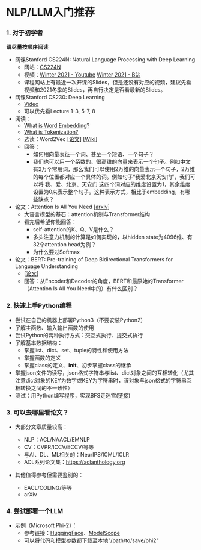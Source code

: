 # NLP/LLM入门推荐

### 1. 对于初学者

  **请尽量按顺序阅读**
* 网课Stanford CS224N: Natural Language Processing with Deep Learning
  * 网站：[CS224N](https://web.stanford.edu/class/cs224n/)
  * 视频：[Winter 2021 - Youtube](https://www.youtube.com/playlist?list=PLoROMvodv4rOSH4v6133s9LFPRHjEmbmJ) [Winter 2021 - B站](https://www.bilibili.com/video/BV18Y411p79k/)
  * 课程网站上有最近一次开课的Slides，但是还没有对应的视频，建议先看视频和2021冬季的Slides，再自行决定是否看最新的Slides。 
* 网课Stanford CS230: Deep Learning
  * [Video](https://cs230.stanford.edu/lecture/)
  * 可以优先看Lecture 1-3, 5-7, 8
* 阅读：
  * [What is Word Embedding?](https://en.wikipedia.org/wiki/Word_embedding)
  * [What is Tokenization?](https://www.kaggle.com/code/satishgunjal/tokenization-in-nlp)
  * 选读：Word2Vec [[论文](https://arxiv.org/abs/1310.4546)] [[Wiki](https://en.wikipedia.org/wiki/Word2vec)]
  * 回答：
    * 如何用向量表征一个词、甚至一个短语、一个句子？
    * 我们也可以用一个系数的、很高维的向量来表示一个句子。例如中文有2万个常用词，那么我们可以使用2万维的向量表示一个句子，2万维的每个位置都对应一个具体的词。例如句子“我爱北京天安门”，我们可以将 我、爱、北京、天安门 这四个词对应的维度设置为1，其余维度设置为0来表示整个句子。这种表示方式，相比于embedding，有哪些缺点？
* 论文：Attention Is All You Need [[arxiv](https://arxiv.org/pdf/1706.03762.pdf)]
  * 大语言模型的基石：attention机制与Transformer结构
  * 看完后希望你能回答：
    * self-attention的K、Q、V是什么？
    * 多头注意力机制的计算是如何实现的，以hidden state为4096维、有32个attention head为例？
    * 为什么要过Softmax
* 论文：BERT: Pre-training of Deep Bidirectional Transformers for Language Understanding
  * [[论文](https://arxiv.org/abs/1810.04805)]
  * 回答：从Encoder和Decoder的角度，BERT和最原始的Transformer（Attention Is All You Need中的）有什么区别？

### 2. 快速上手Python编程

* 尝试在自己的机器上部署Python3（不要安装Python2）
* 了解主函数、输入输出函数的使用
* 尝试Python的两种执行方式：交互式执行、提交式执行
* 了解基本数据结构：
  * 掌握list、dict、set、tuple的特性和使用方法
  * 掌握函数的定义
  * 掌握class的定义、__init__、初步掌握class的继承
* 掌握json文件的读写，json格式字符串与list、dict对象之间的互相转化（尤其注意dict对象的KEY为数字或KEY为字符串时，该对象与json格式的字符串互相转换之间的不一致性）
* 测试：用Python编写程序，实现BFS走迷宫([链接](https://github.com/kobayashikanna01/directions4nlpfresher/blob/main/chap2/bfs_test.py))

### 3. 可以去哪里看论文？

* 大部分文章质量较高：
  * NLP：ACL/NAACL/EMNLP
  * CV：CVPR/ICCV/ECCV/等等
  * 与AI、DL、ML相关的：NeurIPS/ICML/ICLR
  * ACL系列论文集：https://aclanthology.org

* 其他值得参考但需要鉴别的：
  * EACL/COLING/等等
  * arXiv
 
### 4. 尝试部署一个LLM

* 示例（Microsoft Phi-2）：
  * 参考链接：[HuggingFace](https://huggingface.co/microsoft/phi-2)、[ModelScope](https://modelscope.cn/models/mengzhao/phi-2)
  * 可以将代码和模型参数都下载至本地"/path/to/save/phi2"
